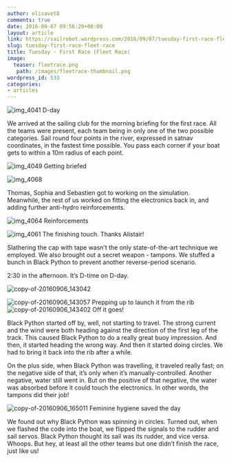 ```yaml
---
author: elisavet8
comments: true
date: 2016-09-07 09:56:29+00:00
layout: article
link: https://sailrobot.wordpress.com/2016/09/07/tuesday-first-race-fleet-race/
slug: tuesday-first-race-fleet-race
title: Tuesday - First Race (Fleet Race)
image:
  teaser: fleetrace.png
   path: /images/fleetrace-thumbnail.png
wordpress_id: 533
categories:
- articles
---
```


![img_4041](https://sailrobot.files.wordpress.com/2016/09/img_4041.jpg) D-day

We arrived at the sailing club for the morning briefing for the first race. All the teams were present, each team being in only one of the two possible categories. Sail round four points in the river, expressed in satnav coordinates, in the fastest time possible. You pass each corner if your boat gets to within a 10m radius of each point.

![img_4049](https://sailrobot.files.wordpress.com/2016/09/img_4049.jpg) Getting briefed

![img_4068](https://sailrobot.files.wordpress.com/2016/09/img_4068.jpg)

Thomas, Sophia and Sebastien got to working on the simulation. Meanwhile, the rest of us worked on fitting the electronics back in, and adding further anti-hydro reinforcements.

![img_4064](https://sailrobot.files.wordpress.com/2016/09/img_4064.jpg) Reinforcements

![img_4061](https://sailrobot.files.wordpress.com/2016/09/img_4061.jpg) The finishing touch. Thanks Alistair!

Slathering the cap with tape wasn’t the only state-of-the-art technique we employed. We also brought out a secret weapon - tampons. We stuffed a bunch in Black Python to prevent another reverse-period scenario.

2:30 in the afternoon. It’s D-time on D-day.

![copy-of-20160906_143042](https://sailrobot.files.wordpress.com/2016/09/copy-of-20160906_143042.jpg)

![copy-of-20160906_143057](https://sailrobot.files.wordpress.com/2016/09/copy-of-20160906_143057.jpg) Prepping up to launch it from the rib 
![copy-of-20160906_143402](https://sailrobot.files.wordpress.com/2016/09/copy-of-20160906_143402.jpg) Off it goes!

Black Python started off by, well, not starting to travel. The strong current and the wind were both heading against the direction of the first leg of the track. This caused Black Python to do a really great buoy impression. And then, it started heading the wrong way. And then it started doing circles. We had to bring it back into the rib after a while.

On the plus side, when Black Python was travelling, it traveled really fast; on the negative side of that, it’s only when it’s manually-controlled. Another negative, water still went in. But on the positive of that negative, the water was absorbed before it could touch the electronics. In other words, the tampons did their job!

![copy-of-20160906_165011](https://sailrobot.files.wordpress.com/2016/09/copy-of-20160906_165011.jpg) Feminine hygiene saved the day

We found out why Black Python was spinning in circles. Turned out, when we flashed the code into the boat, we flipped the signals to the rudder and sail servos. Black Python thought its sail was its rudder, and vice versa. Whoops. But hey, at least all the other teams but one didn’t finish the race, just like us!

